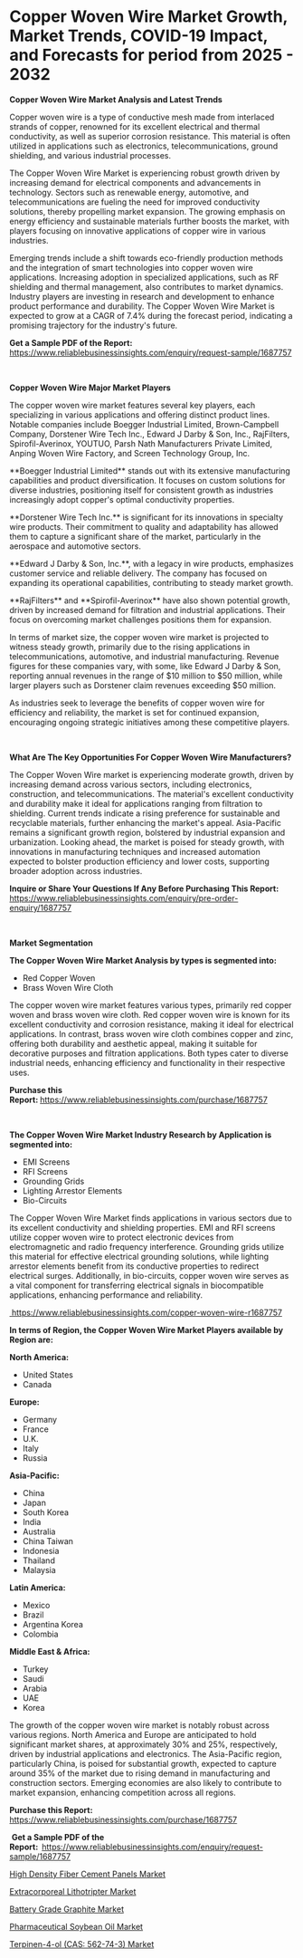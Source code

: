<p><h1>Copper Woven Wire Market Growth, Market Trends, COVID-19 Impact, and Forecasts for period from 2025 - 2032</h1></p><p><strong>Copper Woven Wire Market Analysis and Latest Trends</strong></p>
<p><p>Copper woven wire is a type of conductive mesh made from interlaced strands of copper, renowned for its excellent electrical and thermal conductivity, as well as superior corrosion resistance. This material is often utilized in applications such as electronics, telecommunications, ground shielding, and various industrial processes. </p><p>The Copper Woven Wire Market is experiencing robust growth driven by increasing demand for electrical components and advancements in technology. Sectors such as renewable energy, automotive, and telecommunications are fueling the need for improved conductivity solutions, thereby propelling market expansion. The growing emphasis on energy efficiency and sustainable materials further boosts the market, with players focusing on innovative applications of copper wire in various industries.</p><p>Emerging trends include a shift towards eco-friendly production methods and the integration of smart technologies into copper woven wire applications. Increasing adoption in specialized applications, such as RF shielding and thermal management, also contributes to market dynamics. Industry players are investing in research and development to enhance product performance and durability. The Copper Woven Wire Market is expected to grow at a CAGR of 7.4% during the forecast period, indicating a promising trajectory for the industry's future.</p></p>
<p><strong>Get a Sample PDF of the Report:&nbsp;</strong> <a href="https://www.reliablebusinessinsights.com/enquiry/request-sample/1687757?utm_campaign=2244&utm_medium=2&utm_source=Github&utm_content=ia&utm_term=30012025&utm_id=copper-woven-wire">https://www.reliablebusinessinsights.com/enquiry/request-sample/1687757</a></p>
<p>&nbsp;</p>
<p><strong>Copper Woven Wire Major Market Players</strong></p>
<p><p>The copper woven wire market features several key players, each specializing in various applications and offering distinct product lines. Notable companies include Boegger Industrial Limited, Brown-Campbell Company, Dorstener Wire Tech Inc., Edward J Darby & Son, Inc., RajFilters, Spirofil-Averinox, YOUTUO, Parsh Nath Manufacturers Private Limited, Anping Woven Wire Factory, and Screen Technology Group, Inc.</p><p>**Boegger Industrial Limited** stands out with its extensive manufacturing capabilities and product diversification. It focuses on custom solutions for diverse industries, positioning itself for consistent growth as industries increasingly adopt copper's optimal conductivity properties.</p><p>**Dorstener Wire Tech Inc.** is significant for its innovations in specialty wire products. Their commitment to quality and adaptability has allowed them to capture a significant share of the market, particularly in the aerospace and automotive sectors.</p><p>**Edward J Darby & Son, Inc.**, with a legacy in wire products, emphasizes customer service and reliable delivery. The company has focused on expanding its operational capabilities, contributing to steady market growth.</p><p>**RajFilters** and **Spirofil-Averinox** have also shown potential growth, driven by increased demand for filtration and industrial applications. Their focus on overcoming market challenges positions them for expansion.</p><p>In terms of market size, the copper woven wire market is projected to witness steady growth, primarily due to the rising applications in telecommunications, automotive, and industrial manufacturing. Revenue figures for these companies vary, with some, like Edward J Darby & Son, reporting annual revenues in the range of $10 million to $50 million, while larger players such as Dorstener claim revenues exceeding $50 million.</p><p>As industries seek to leverage the benefits of copper woven wire for efficiency and reliability, the market is set for continued expansion, encouraging ongoing strategic initiatives among these competitive players.</p></p>
<p>&nbsp;</p>
<p><strong>What Are The Key Opportunities For Copper Woven Wire Manufacturers?</strong></p>
<p><p>The Copper Woven Wire market is experiencing moderate growth, driven by increasing demand across various sectors, including electronics, construction, and telecommunications. The material's excellent conductivity and durability make it ideal for applications ranging from filtration to shielding. Current trends indicate a rising preference for sustainable and recyclable materials, further enhancing the market's appeal. Asia-Pacific remains a significant growth region, bolstered by industrial expansion and urbanization. Looking ahead, the market is poised for steady growth, with innovations in manufacturing techniques and increased automation expected to bolster production efficiency and lower costs, supporting broader adoption across industries.</p></p>
<p><strong>Inquire or Share Your Questions If Any Before Purchasing This Report:</strong> <a href="https://www.reliablebusinessinsights.com/enquiry/pre-order-enquiry/1687757?utm_campaign=2244&utm_medium=2&utm_source=Github&utm_content=ia&utm_term=30012025&utm_id=copper-woven-wire">https://www.reliablebusinessinsights.com/enquiry/pre-order-enquiry/1687757</a></p>
<p>&nbsp;</p>
<p><strong>Market Segmentation</strong></p>
<p><strong>The Copper Woven Wire Market Analysis by types is segmented into:</strong></p>
<p><ul><li>Red Copper Woven</li><li>Brass Woven Wire Cloth</li></ul></p>
<p><p>The copper woven wire market features various types, primarily red copper woven and brass woven wire cloth. Red copper woven wire is known for its excellent conductivity and corrosion resistance, making it ideal for electrical applications. In contrast, brass woven wire cloth combines copper and zinc, offering both durability and aesthetic appeal, making it suitable for decorative purposes and filtration applications. Both types cater to diverse industrial needs, enhancing efficiency and functionality in their respective uses.</p></p>
<p><strong>Purchase this Report:&nbsp;</strong><a href="https://www.reliablebusinessinsights.com/purchase/1687757?utm_campaign=2244&utm_medium=2&utm_source=Github&utm_content=ia&utm_term=30012025&utm_id=copper-woven-wire">https://www.reliablebusinessinsights.com/purchase/1687757</a></p>
<p>&nbsp;</p>
<p><strong>The Copper Woven Wire Market Industry Research by Application is segmented into:</strong></p>
<p><ul><li>EMI Screens</li><li>RFI Screens</li><li>Grounding Grids</li><li>Lighting Arrestor Elements</li><li>Bio-Circuits</li></ul></p>
<p><p>The Copper Woven Wire Market finds applications in various sectors due to its excellent conductivity and shielding properties. EMI and RFI screens utilize copper woven wire to protect electronic devices from electromagnetic and radio frequency interference. Grounding grids utilize this material for effective electrical grounding solutions, while lighting arrestor elements benefit from its conductive properties to redirect electrical surges. Additionally, in bio-circuits, copper woven wire serves as a vital component for transferring electrical signals in biocompatible applications, enhancing performance and reliability.</p></p>
<p><a href="https://www.reliablebusinessinsights.com/copper-woven-wire-r1687757?utm_campaign=2244&utm_medium=2&utm_source=Github&utm_content=ia&utm_term=30012025&utm_id=copper-woven-wire">&nbsp;https://www.reliablebusinessinsights.com/copper-woven-wire-r1687757</a></p>
<p><strong>In terms of Region, the Copper Woven Wire Market Players available by Region are:</strong></p>
<p>
    <p> <strong> North America: </strong>
        <ul>
            <li>United States</li>
            <li>Canada</li>
        </ul>
        </p> 
    <p> <strong> Europe: </strong>
        <ul>
            <li>Germany</li>
            <li>France</li>
            <li>U.K.</li>
            <li>Italy</li>
            <li>Russia</li>
        </ul>
        </p> 
    <p> <strong> Asia-Pacific: </strong>
        <ul>
            <li>China</li>
            <li>Japan</li>
            <li>South Korea</li>
            <li>India</li>
            <li>Australia</li>
            <li>China Taiwan</li>
            <li>Indonesia</li>
            <li>Thailand</li>
            <li>Malaysia</li>
        </ul>
        </p> 
    <p> <strong> Latin America: </strong>
        <ul>
            <li>Mexico</li>
            <li>Brazil</li>
            <li>Argentina Korea</li>
            <li>Colombia</li>
        </ul>
        </p> 
    <p> <strong> Middle East & Africa: </strong>
        <ul>
            <li>Turkey</li>
            <li>Saudi</li>
            <li>Arabia</li>
            <li>UAE</li>
            <li>Korea</li>
        </ul>
    </p>
    </p>
<p><p>The growth of the copper woven wire market is notably robust across various regions. North America and Europe are anticipated to hold significant market shares, at approximately 30% and 25%, respectively, driven by industrial applications and electronics. The Asia-Pacific region, particularly China, is poised for substantial growth, expected to capture around 35% of the market due to rising demand in manufacturing and construction sectors. Emerging economies are also likely to contribute to market expansion, enhancing competition across all regions.</p></p>
<p><strong>Purchase this Report: </strong><a href="https://www.reliablebusinessinsights.com/purchase/1687757?utm_campaign=2244&utm_medium=2&utm_source=Github&utm_content=ia&utm_term=30012025&utm_id=copper-woven-wire">https://www.reliablebusinessinsights.com/purchase/1687757</a></p>
<p>&nbsp;<strong>Get a Sample PDF of the Report:&nbsp;&nbsp;</strong><a href="https://www.reliablebusinessinsights.com/enquiry/request-sample/1687757?utm_campaign=2244&utm_medium=2&utm_source=Github&utm_content=ia&utm_term=30012025&utm_id=copper-woven-wire">https://www.reliablebusinessinsights.com/enquiry/request-sample/1687757</a></p>
<p><strong></strong></p>
<p><p><a href="https://github.com/JakirUddin511/Market-Research-Report-List-1/blob/main/high-density-fiber-cement-panels-market.md?utm_campaign=2244&utm_medium=2&utm_source=Github&utm_content=ia&utm_term=30012025&utm_id=copper-woven-wire">High Density Fiber Cement Panels Market</a></p><p><a href="https://www.linkedin.com/pulse/key-trends-revenue-potential-global-extracorporeal-lithotripter-d3clf?utm_campaign=2244&utm_medium=2&utm_source=Github&utm_content=ia&utm_term=30012025&utm_id=copper-woven-wire">Extracorporeal Lithotripter Market</a></p><p><a href="https://www.linkedin.com/pulse/battery-grade-graphite-market-metrics-like-size-growth-share-t2kdf?utm_campaign=2244&utm_medium=2&utm_source=Github&utm_content=ia&utm_term=30012025&utm_id=copper-woven-wire">Battery Grade Graphite Market</a></p><p><a href="https://github.com/GenaGaines34/Market-Research-Report-List-1/blob/main/pharmaceutical-soybean-oil-market.md?utm_campaign=2244&utm_medium=2&utm_source=Github&utm_content=ia&utm_term=30012025&utm_id=copper-woven-wire">Pharmaceutical Soybean Oil Market</a></p><p><a href="https://www.linkedin.com/pulse/factors-affecting-terpinen-4-ol-cas-562-74-3market-growth-nsyzf?utm_campaign=2244&utm_medium=2&utm_source=Github&utm_content=ia&utm_term=30012025&utm_id=copper-woven-wire">Terpinen-4-ol (CAS: 562-74-3) Market</a></p></p>